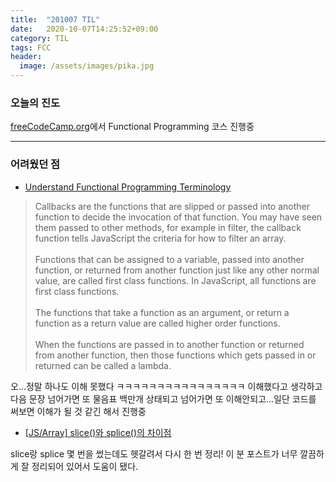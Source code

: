 ```yaml
---
title:  "201007 TIL"
date:   2020-10-07T14:25:52+09:00
category: TIL
tags: FCC
header:
  image: /assets/images/pika.jpg
---
```


<h3>오늘의 진도</h3>

[freeCodeCamp.org](https://www.freecodecamp.org/)에서 Functional Programming 코스 진행중

<hr>

<h3>어려웠던 점</h3>

 - [Understand Functional Programming Terminology](https://www.freecodecamp.org/learn/javascript-algorithms-and-data-structures/functional-programming/understand-functional-programming-terminology)

>Callbacks are the functions that are slipped or passed into another function to decide the invocation of that function. You may have seen them passed to other methods, for example in filter, the callback function tells JavaScript the criteria for how to filter an array.
<br><br>Functions that can be assigned to a variable, passed into another function, or returned from another function just like any other normal value, are called first class functions. In JavaScript, all functions are first class functions.
<br><br>The functions that take a function as an argument, or return a function as a return value are called higher order functions.
<br><br>When the functions are passed in to another function or returned from another function, then those functions which gets passed in or returned can be called a lambda.

오...정말 하나도 이해 못했다 ㅋㅋㅋㅋㅋㅋㅋㅋㅋㅋㅋㅋㅋㅋㅋㅋ
이해했다고 생각하고 다음 문장 넘어가면 또 물음표 백만개 상태되고 넘어가면 또 이해안되고...일단 코드를 써보면 이해가 될 것 같긴 해서 진행중

 - [[JS/Array] slice()와 splice()의 차이점](https://im-developer.tistory.com/103)

slice랑 splice 몇 번을 썼는데도 헷갈려서 다시 한 번 정리! 이 분 포스트가 너무 깔끔하게 잘 정리되어 있어서 도움이 됐다.
